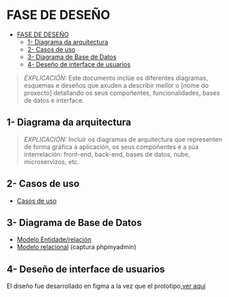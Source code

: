 # FASE DE DESEÑO

- [FASE DE DESEÑO](#fase-de-deseño)
  - [1- Diagrama da arquitectura](#1--diagrama-da-arquitectura)
  - [2- Casos de uso](#2--casos-de-uso)
  - [3- Diagrama de Base de Datos](#3--diagrama-de-base-de-datos)
  - [4- Deseño de interface de usuarios](#4--deseño-de-interface-de-usuarios)

> *EXPLICACIÓN:* Este documento inclúe os diferentes diagramas, esquemas e deseños que axuden a describir mellor o [nome do proxecto] detallando os seus compoñentes, funcionalidades, bases de datos e interface.

## 1- Diagrama da arquitectura

> *EXPLICACIÓN:* Incluír os diagramas de arquitectura que representen de forma gráfica a aplicación, os seus compoñentes e a súa interrelación: front-end, back-end, bases de datos, nube, microservizos, etc.

## 2- Casos de uso

- [Casos de uso](./img/Casos-de-uso.JPG)

## 3- Diagrama de Base de Datos

- [Modelo Entidade/relación](./img/Entidad-relacion.JPG)
- [Modelo relacional](./img/relacional.JPG) (captura phpmyadmin)


## 4- Deseño de interface de usuarios

El diseño fue desarrollado en figma a la vez que el prototipo,[ver aquí](https://www.figma.com/design/NKKByBGLO9shA21hSNtvdI/KayakPlus?node-id=0%3A1&t=eZt6AeKSMVoJL996-1) 

